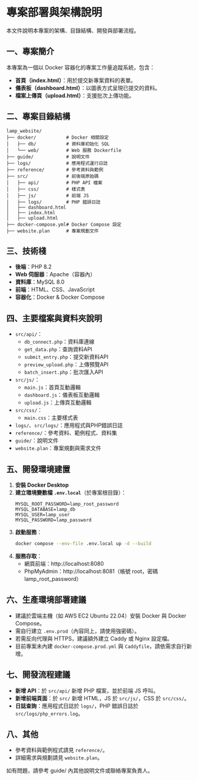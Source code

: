 # 專案部署與架構說明

本文件說明本專案的架構、目錄結構、開發與部署流程。

## 一、專案簡介

本專案為一個以 Docker 容器化的專案工作量追蹤系統，包含：
- **首頁（index.html）**：用於提交新專案資料的表單。
- **儀表板（dashboard.html）**：以圖表方式呈現已提交的資料。
- **檔案上傳頁（upload.html）**：支援批次上傳功能。

## 二、專案目錄結構

```
lamp_website/
├── docker/           # Docker 相關設定
│   ├── db/           # 資料庫初始化 SQL
│   └── web/          # Web 服務 Dockerfile
├── guide/            # 說明文件
├── logs/             # 應用程式運行日誌
├── reference/        # 參考資料與範例
├── src/              # 前後端原始碼
│   ├── api/          # PHP API 檔案
│   ├── css/          # 樣式表
│   ├── js/           # 前端 JS
│   ├── logs/         # PHP 錯誤日誌
│   ├── dashboard.html
│   ├── index.html
│   ├── upload.html
├── docker-compose.yml# Docker Compose 設定
├── website.plan      # 專案規劃文件
```

## 三、技術棧

- **後端**：PHP 8.2
- **Web 伺服器**：Apache（容器內）
- **資料庫**：MySQL 8.0
- **前端**：HTML、CSS、JavaScript
- **容器化**：Docker & Docker Compose

## 四、主要檔案與資料夾說明

- `src/api/`：
  - `db_connect.php`：資料庫連線
  - `get_data.php`：查詢資料API
  - `submit_entry.php`：提交新資料API
  - `preview_upload.php`：上傳預覽API
  - `batch_insert.php`：批次匯入API
- `src/js/`：
  - `main.js`：首頁互動邏輯
  - `dashboard.js`：儀表板互動邏輯
  - `upload.js`：上傳頁互動邏輯
- `src/css/`：
  - `main.css`：主要樣式表
- `logs/`、`src/logs/`：應用程式與PHP錯誤日誌
- `reference/`：參考資料、範例程式、資料集
- `guide/`：說明文件
- `website.plan`：專案規劃與需求文件

## 五、開發環境建置

1. **安裝 Docker Desktop**
2. **建立環境變數檔 `.env.local`**（於專案根目錄）：
   ```
   MYSQL_ROOT_PASSWORD=lamp_root_password
   MYSQL_DATABASE=lamp_db
   MYSQL_USER=lamp_user
   MYSQL_PASSWORD=lamp_password
   ```
3. **啟動服務**：
   ```bash
   docker compose --env-file .env.local up -d --build
   ```
4. **服務存取**：
   - 網頁前端：http://localhost:8080
   - PhpMyAdmin：http://localhost:8081（帳號 root，密碼 lamp_root_password）

## 六、生產環境部署建議

- 建議於雲端主機（如 AWS EC2 Ubuntu 22.04）安裝 Docker 與 Docker Compose。
- 需自行建立 `.env.prod`（內容同上，請使用強密碼）。
- 若需反向代理與 HTTPS，建議額外建立 Caddy 或 Nginx 設定檔。
- 目前專案未內建 `docker-compose.prod.yml` 與 `Caddyfile`，請依需求自行新增。

## 七、開發流程建議

- **新增 API**：於 `src/api/` 新增 PHP 檔案，並於前端 JS 呼叫。
- **新增前端頁面**：於 `src/` 新增 HTML，JS 於 `src/js/`，CSS 於 `src/css/`。
- **日誌查詢**：應用程式日誌於 `logs/`，PHP 錯誤日誌於 `src/logs/php_errors.log`。

## 八、其他

- 參考資料與範例程式請見 `reference/`。
- 詳細需求與規劃請見 `website.plan`。

如有問題，請參考 guide/ 內其他說明文件或聯絡專案負責人。 